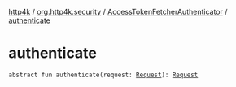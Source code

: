 [http4k](../../index.md) / [org.http4k.security](../index.md) / [AccessTokenFetcherAuthenticator](index.md) / [authenticate](./authenticate.md)

# authenticate

`abstract fun authenticate(request: `[`Request`](../../org.http4k.core/-request/index.md)`): `[`Request`](../../org.http4k.core/-request/index.md)